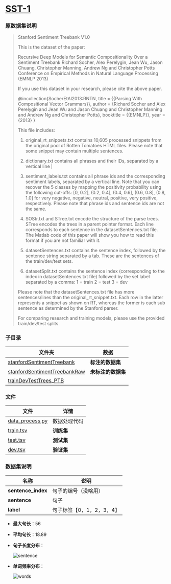# [SST-1](https://nlp.stanford.edu/sentiment/)



### 原数据集说明

> Stanford Sentiment Treebank V1.0
>
> This is the dataset of the paper:
>
> Recursive Deep Models for Semantic Compositionality Over a Sentiment Treebank
> Richard Socher, Alex Perelygin, Jean Wu, Jason Chuang, Christopher Manning, Andrew Ng and Christopher Potts
> Conference on Empirical Methods in Natural Language Processing (EMNLP 2013)
>
> If you use this dataset in your research, please cite the above paper.
>
> @incollection{SocherEtAl2013:RNTN,
> title = {{Parsing With Compositional Vector Grammars}},
> author = {Richard Socher and Alex Perelygin and Jean Wu and Jason Chuang and Christopher Manning and Andrew Ng and Christopher Potts},
> booktitle = {{EMNLP}},
> year = {2013}
> }
>
> This file includes:
> 1. original_rt_snippets.txt contains 10,605 processed snippets from the original pool of Rotten Tomatoes HTML files. Please note that some snippet may contain multiple sentences.
>
> 2. dictionary.txt contains all phrases and their IDs, separated by a vertical line |
>
> 3. sentiment_labels.txt contains all phrase ids and the corresponding sentiment labels, separated by a vertical line.
> Note that you can recover the 5 classes by mapping the positivity probability using the following cut-offs:
> [0, 0.2], (0.2, 0.4], (0.4, 0.6], (0.6, 0.8], (0.8, 1.0]
> for very negative, negative, neutral, positive, very positive, respectively.
> Please note that phrase ids and sentence ids are not the same.
>
> 4. SOStr.txt and STree.txt encode the structure of the parse trees. 
> STree encodes the trees in a parent pointer format. Each line corresponds to each sentence in the datasetSentences.txt file. The Matlab code of this paper will show you how to read this format if you are not familiar with it.
>
> 5. datasetSentences.txt contains the sentence index, followed by the sentence string separated by a tab. These are the sentences of the train/dev/test sets.
>
> 6. datasetSplit.txt contains the sentence index (corresponding to the index in datasetSentences.txt file) followed by the set label separated by a comma:
> 	1 = train
> 	2 = test
> 	3 = dev
>
> Please note that the datasetSentences.txt file has more sentences/lines than the original_rt_snippet.txt. 
> Each row in the latter represents a snippet as shown on RT, whereas the former is each sub sentence as determined by the Stanford parser.
>
> For comparing research and training models, please use the provided train/dev/test splits.



### 子目录

| 文件夹                                                       | 数据               |
| ------------------------------------------------------------ | ------------------ |
| [stanfordSentimentTreebank](./stanfordSentimentTreebank)     | **标注的数据集**   |
| [stanfordSentimentTreebankRaw](./stanfordSentimentTreebankRaw) | **未标注的数据集** |
| [trainDevTestTrees_PTB](./trainDevTestTrees_PTB)             |                    |



### 文件

| 文件                               | 详情         |
| ---------------------------------- | ------------ |
| [data_process.py](data_process.py) | 数据处理代码 |
| [train.tsv](train.tsv)             | **训练集**   |
| [test.tsv](test.tsv)               | **测试集**   |
| [dev.tsv](dev.tsv)                 | **验证集**   |



### 数据集说明

| 名称               | 说明                      |
| ------------------ | ------------------------- |
| **sentence_index** | 句子的编号（没啥用）      |
| **sentence**       | 句子                      |
| **label**          | 句子标签【0，1，2，3，4】 |

* **最大句长**：56

* **平均句长**：18.89

* **句子长度分布**：

  ![sentence](\.md\sentence_length_distr.png)

* **单词频率分布**：

  ![words](\.md\word_show_distr.png)